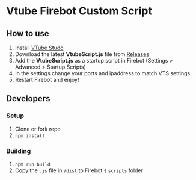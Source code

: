 # Vtube Firebot Custom Script

## How to use
1. Install [VTube Studo](https://denchisoft.com/) 
2. Download the latest **VtubeScript.js** file from [Releases](https://github.com/cky-/Vtube/releases)
3. Add the **VtubeScript.js** as a startup script in Firebot (Settings > Advanced > Startup Scripts)
4. In the settings change your ports and ipaddress to match VTS settings
4. Restart Firebot and enjoy!

## Developers
### Setup
1. Clone or fork repo
2. `npm install`

### Building
1. `npm run build`
2. Copy the `.js` file in `/dist` to Firebot's `scripts` folder
